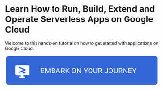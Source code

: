 # Learn How to Run, Build, Extend and Operate Serverless Apps on Google Cloud

Welcome to this hands-on tutorial on how to get started with applications on Google Cloud.

[![Begin the Tutorial](.journey/journey.svg)](https://shell.cloud.google.com/cloudshell/editor?cloudshell_git_repo=https://github.com/NucleusEngineering/serverless.git&cloudshell_tutorial=.journey/tutorial.neos.md&show=ide&cloudshell_workspace=)

